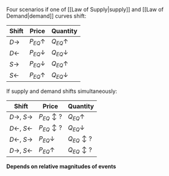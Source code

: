 Four scenarios if one of [[Law of Supply|supply]] and [[Law of Demand|demand]] curves shift:

| Shift           | Price             | Quantity          |
| --------------- | ----------------- | ----------------- |
| $D \rightarrow$ | $P_{EQ} \uparrow$ | $Q_{EQ} \uparrow$ |
| $D \leftarrow$ | $P_{EQ} \downarrow$ | $Q_{EQ} \downarrow$ |
| $S \rightarrow$ | $P_{EQ} \downarrow$ | $Q_{EQ} \uparrow$ |
| $S \leftarrow$ | $P_{EQ} \uparrow$ | $Q_{EQ} \downarrow$ |

If supply and demand shifts simultaneously:

| Shift                            | Price                           | Quantity            |
| -------------------------------- | ------------------------------- | ------------------- |
| $D \rightarrow, \ S \rightarrow$ | $P_{EQ} \updownarrow \text{?}$ | $Q_{EQ} \uparrow$   |
| $D \leftarrow, \ S \leftarrow$ | $P_{EQ} \updownarrow \text{?}$ | $Q_{EQ} \downarrow$   |
| $D \leftarrow, \ S \rightarrow$ | $P_{EQ} \downarrow$ | $Q_{EQ} \updownarrow \text{?}$   |
| $D \rightarrow, \ S \leftarrow$ | $P_{EQ} \uparrow$ | $Q_{EQ} \updownarrow \text{?}$   |

**Depends on relative magnitudes of events**

